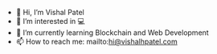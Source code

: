 - 👋 Hi, I’m Vishal Patel
- 👀 I’m interested in 💻
- 🌱 I’m currently learning Blockchain and Web Development
- 📫 How to reach me: mailto:hi@vishalhpatel.com

<!---
vishal-patel17/vishal-patel17 is a ✨ special ✨ repository because its `README.md` (this file) appears on your GitHub profile.
You can click the Preview link to take a look at your changes.
--->
